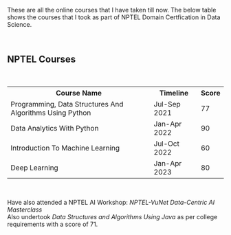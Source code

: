 <html>
<body>
<p>These are all the online courses that I have taken till now. The below table shows the courses that I took as part of NPTEL Domain Certfication
in Data Science.</p>
<br>
<h2>NPTEL Courses</h2>
<br>
<table>
<tr>
<th>
Course Name
</th>
<th>Timeline</th>
<th>Score</th>
</tr>
<tr>
<td>Programming, Data Structures And Algorithms Using Python</td>
<td>Jul-Sep 2021</td>
<td>77</td>
</tr>
<tr>
<td>Data Analytics With Python</td>
<td>Jan-Apr 2022</td>
<td>90</td>
</tr>
<tr>
<td>Introduction To Machine Learning</td>
<td>Jul-Oct 2022</td>
<td>60</td>
</tr>
<tr>
<td>Deep Learning</td>
<td>Jan-Apr 2023</td>
<td>80</td>
</tr>
</table>
<br>
  <p>Have also attended a NPTEL AI Workshop:<i> NPTEL-VuNet Data-Centric AI Masterclass</i><br>
  Also undertook <i>Data Structures and Algorithms Using Java </i>as per college requirements with a score of 71.</p>
</body>
</html>
